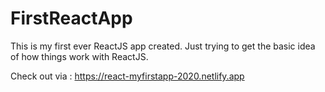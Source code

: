 # FirstReactApp
This is my first ever ReactJS app created. Just trying to get the basic idea of how things work with ReactJS.

Check out via : https://react-myfirstapp-2020.netlify.app
